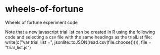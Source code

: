 # wheels-of-fortune
Wheels of fortune experiment code

Note that a new javascript trial list can be created in R using the following code and selecting a csv file with the same headings as the trialList file:
write(c("var trial_list =", jsonlite::toJSON(read.csv(file.choose()))), file = "trial_list.js")
